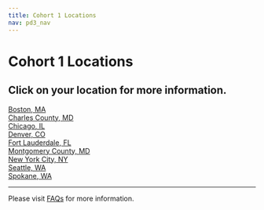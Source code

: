 ```yaml
---
title: Cohort 1 Locations
nav: pd3_nav
---
```

<a id="top"></a>

# Cohort 1 Locations #

## Click on your location for more information. ##

[Boston, MA](/educate/pd/boston)
<br />
[Charles County, MD](/educate/pd/charles)
<br />
[Chicago, IL](/educate/pd/chicago)
<br />
[Denver, CO](/educate/pd/denver)
<br />
[Fort Lauderdale, FL](/educate/pd/fortlauderdale)
<br />
[Montgomery County, MD](/educate/pd/moco)
<br/>
[New York City, NY](/educate/pd/nyc)
<br />
[Seattle, WA](/educate/pd/seattle)
<br />
[Spokane, WA](/educate/pd/spokane)
<br />

----------
Please visit [FAQs](/educate/pd/faq) for more information.

<br />
<br />